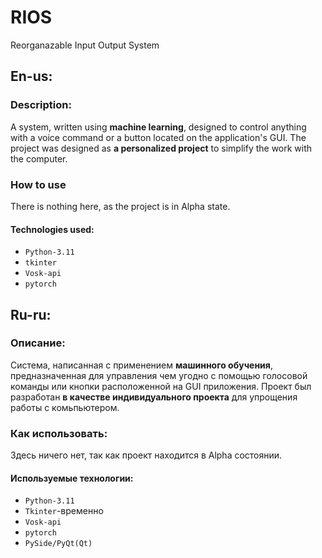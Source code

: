 # RIOS
Reorganazable Input Output System
## En-us:
### **Description:**
A system, written using **machine learning**, designed to control anything with a voice command or a button located on the application's GUI.
The project was designed as **a personalized project** to simplify the work with the computer.
### How to use
There is nothing here, as the project is in Alpha state.


#### Technologies used:
* `Python-3.11`
* `tkinter`
* `Vosk-api`
* `pytorch`
  


## Ru-ru:

### **Описание:**
Система, написанная с применением **машинного обучения**, предназначенная для управления чем угодно с помощью голосовой команды или кнопки расположенной на GUI приложения.
Проект был разработан **в качестве индивидуального проекта** для упрощения работы с комьпьютером. 
### Как использовать:
Здесь ничего нет, так как проект находится в Alpha состоянии.
#### Используемые технологии:
* `Python-3.11`
* `Tkinter`-временно
* `Vosk-api`
* `pytorch`
* `PySide/PyQt(Qt)`
